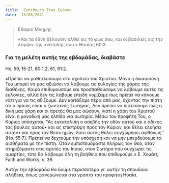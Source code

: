 ```yaml
---
title:  Εεπιθυμια Ττων Εεθνων
date:  13/03/2021
---
```


> <p>Εδαφιο Μνημης</p>
>  «Και τα έθνη θέλουσιν ελθεί εις το φως σου, και οι βασιλείς εις την λάμψιν της ανατολής σου.» Ησαΐας 60:3.

### Για τη μελέτη αυτής της εβδομάδας, διαβάστε
Ησ. 59, 15-21, 60:1,2, 61, 61:2.

«Πρέπει να μαθητεύσουμε στο σχολείο του Χριστού. Μόνο η δικαιοσύνη Του μπορεί να μας αξιώσει να λάβουμε τις ευλογίες της χάρης της διαθήκης. Καιρό επιθυμούσαμε και προσπαθούσαμε να λάβουμε αυτές τις ευλογίες, αλλά δεν τις λάβαμε επειδή νομίζαμε πως πρέπει να κάνουμε κάτι για να τις αξίζουμε. Δεν κοιτάξαμε πέρα από μας, έχοντας την πίστη ότι ο Ιησούς είναι ο ζωντανός Σωτήρας. Δεν πρέπει να πιστεύουμε πως η δική μας χάρη και οι αρετές θα μας σώσουν, γιατί η χάρη του Χριστού είναι η μοναδική μας ελπίδα για σωτηρία. Μέσω του προφήτη Του, ο Κύριος υπόσχεται, ‘‘Ας εγκαταλίπη ο ασεβής την οδόν αυτού και ο άδικος τας βουλάς αυτού• και ας επιστρέψη προς τον Κύριον, και θέλει ελεήσει αυτόν• και προς τον Θεόν ημών, διότι αυτός θέλει συγχωρήσει αφθόνως’’ (Ησ. 55:7). Πρέπει να δεχτούμε την υπόσχεση και να μην μπερδεύουμε τα αισθήματα με την πίστη. Όταν εμπιστευόμαστε πλήρως τον Θεό, όταν στηριζόμαστε στις αρετές του Ιησού, στον Σωτήρα που συγχωρεί τις αμαρτίες, τότε θα λάβουμε όλη τη βοήθεια που επιθυμούμε.» Ε. Χουάιτ, Faith and Works, σ. 36.

Αυτήν την εβδομάδα θα δούμε περισσότερα γι’ αυτήν τη σπουδαία αλήθεια, όπως φανερώνεται στα γραπτά του προφήτη Ησαΐα.